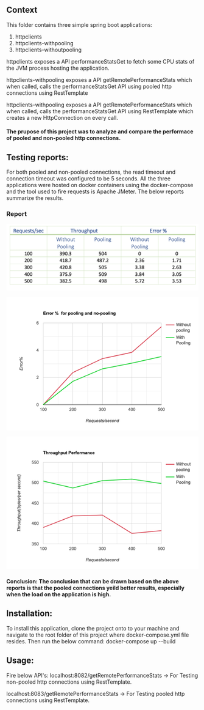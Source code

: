 
## Context
This folder contains three simple spring boot applications:
1. httpclients
2. httpclients-withpooling
3. httpclients-withoutpooling

httpclients exposes a API performanceStatsGet to fetch some CPU stats of the JVM process hosting the application.

httpclients-withpooling exposes a API getRemotePerformanceStats which when called, calls the performanceStatsGet API using pooled http connections using RestTemplate

httpclients-withpooling exposes a API getRemotePerformanceStats which when called, calls the performanceStatsGet API using RestTemplate which creates a new HttpConnection on every call.

#### The prupose of this project was to analyze and compare the performace of pooled and non-pooled http connections.

## Testing reports:
For both pooled and non-pooled connections, the read timeout and connection timeout was configured to be 5 seconds.
All the three applications were hosted on docker containers using the docker-compose and the tool used to fire requests is Apache JMeter. The below reports summarize the results.

### Report

![Report Table](PoolingTableReport.png?raw=true)

![Report Table](PoolingErrorGraph.png?raw=true)

![Report Table](PoolingThroughputGraph.png?raw=true)

#### Conclusion: The conclusion that can be drawn based on the above reports is that the pooled connections yeild better results, especially when the load on the application is high.


## Installation:
To install this application, clone the project onto to your machine and navigate to the root folder of this project where docker-compose.yml file resides.
Then run the below command:
docker-compose up --build

## Usage:
Fire below API's:
localhost:8082/getRemotePerformanceStats -> For Testing non-pooled http connections using RestTemplate.

localhost:8083/getRemotePerformanceStats -> For Testing pooled http connections using RestTemplate.

